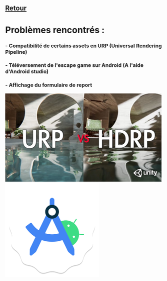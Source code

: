 ## [Retour](/Readme.md)

# Problèmes rencontrés :

### - Compatibilité de certains assets en URP (Universal Rendering Pipeline)
### - Téléversement de l'escape game sur Android (A l'aide d'Android studio)
### - Affichage du formulaire de report 

<p float="left">
<img src="/Images/urp_unity.jpg" alt="Unity_urp" width="500">
<img src="/Images/android_studio_logo.png" alt="androidstudio" width="300">
<p/>
